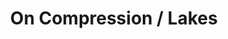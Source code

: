 ---
ee_id_thing: '4178'
site: '1'
type: '2'
inv_num: 2014-094
url: 2014-094-on-compression-lakes
title: On Compression / Lakes
year: '2014'
display_year: '2014'
medium: 1920x1080 H.264/MPEG-4 Part 10 looped digital file (from ​lossless ​Quicktime
  Animation master), media player, 70” flatscreen, armature, various cables
dims: 79 x 36 1/2 x 11 inches
pitch: ''
ps: ''
live_url: ''
related: "[43] [2007-007-on-c] 2007-007 On C"
youtube: ''
related_code: ''
imgs: oncompression-lakes-2014-094-full-still-1-database-team.jpg
subheading: ''
download: ''
add_credit: ''
commission: ''
layout: things-i-made
---